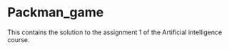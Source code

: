 # Packman_game

This contains the solution to the assignment 1 of the Artificial intelligence course.
